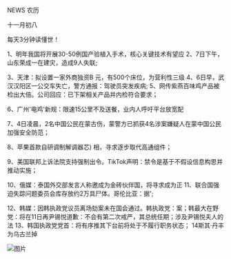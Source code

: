 NEWS 农历

十一月初八

每天3分钟读懂世！

1、明年我国将开展30-50例国产验植入手术，核心关键技术有望应 2、7日下午，山东荣成一在建灾，造成9人失联;

3、天津：拟设置一家外商独资B 元，有500个床位，为营利性三级 4、6日早，武汉汉阳区一公交车失亡，警方通报：驾驶员突发疾病; 5、网传紫燕百味鸡产品被检出大倍。公司回应：已下架相关产品并内检符合要求；

6、广州'电鸡'新规：限速15公里不及送餐，业内人呼吁平台放宽配

7、4日凌晨，2名中国公民在蒙古伤，蒙警方已抓获4名涉案嫌疑人在蒙中国公民加强安全防范；

8、苹果首款自研调制解调器芯) 相，寻求逐步取代高通组件；

9、美国联邦上诉法院支持强制出令。TikTok声明：禁令是基于不假设信息构思并推动实施；

10、俄媒：泰国外交部发言人称邀成为金砖伙伴国，将寻求成为正 11、联合国强迫失踪问题委员会库存放约2万具尸体。哥伦比亚：据';

12、韩媒：因韩执政党议员离场劾案未在国会通过。韩执政党：案；韩最大在野党：将在11日再尹锡悦道歉：不会有第二次戒严，其总统任期；涉及尹锡悦夫人的法 13、韩国执政党党首：将有序推其下台前将处于不履行职务状态； 14斯其·丹丰为乌古兰掉

![图片](https://api.03c3.cn/api/zb)
